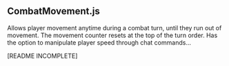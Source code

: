 CombatMovement.js
-----------------
Allows player movement anytime during a combat turn, until they run out of movement. The movement counter resets at the top of the turn order.
Has the option to manipulate player speed through chat commands...

[README INCOMPLETE]
